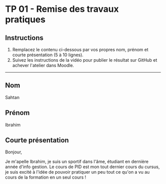 # TP 01 - Remise des travaux pratiques

## Instructions

1. Remplacez le contenu ci-dessous par vos propres nom, prénom et courte présentation (5 à 10 lignes).
2. Suivez les instructions de la vidéo pour publier le résultat sur GitHub et achever l'atelier dans Moodle.

---

## Nom

Sahtan

## Prénom

Ibrahim

## Courte présentation

Bonjour,

Je m'apelle Ibrahim, 
je suis un sportif dans l'âme, étudiant en dernière année d'info gestion.
Le cours de PID est mon tout dernier cours du cursus, je suis excité
à l'idée de pouvoir pratiquer un peu tout ce qu'on a vu au cours de la formation en un seul cours !
